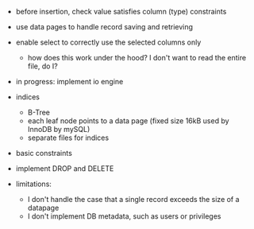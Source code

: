 - before insertion, check value satisfies column (type) constraints
- use data pages to handle record saving and retrieving
- enable select to correctly use the selected columns only
    - how does this work under the hood? I don't want to read the entire file, do I?


-   in progress: implement io engine
-   indices
    -   B-Tree
    -   each leaf node points to a data page (fixed size 16kB used by InnoDB by mySQL)
    -   separate files for indices
-   basic constraints
-   implement DROP and DELETE

-   limitations:
    -   I don't handle the case that a single record exceeds the size of a datapage
    -   I don't implement DB metadata, such as users or privileges
